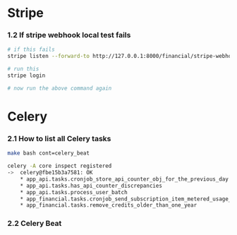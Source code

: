 # Stripe

### 1.2 If stripe webhook local test fails
```bash
# if this fails
stripe listen --forward-to http://127.0.0.1:8000/financial/stripe-webhook/

# run this
stripe login

# now run the above command again
```


# Celery

### 2.1 How to list all Celery tasks
```bash
make bash cont=celery_beat

celery -A core inspect registered
->  celery@fbe15b3a7581: OK
    * app_api.tasks.cronjob_store_api_counter_obj_for_the_previous_day
    * app_api.tasks.has_api_counter_discrepancies
    * app_api.tasks.process_user_batch
    * app_financial.tasks.cronjob_send_subscription_item_metered_usage_to_stripe
    * app_financial.tasks.remove_credits_older_than_one_year
```

### 2.2 Celery Beat